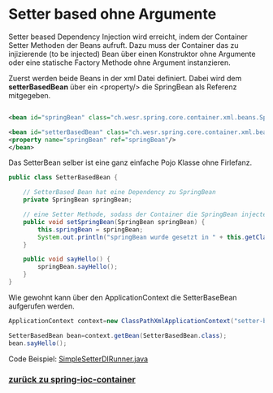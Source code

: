 # Setter based ohne Argumente

Setter beased Dependency Injection wird erreicht, indem der Container Setter Methoden der Beans aufruft. Dazu muss der
Container das zu injizierende (to be injected) Bean über einen Konstruktor ohne Argumente oder eine statische Factory
Methode ohne Argument instanzieren.

Zuerst werden beide Beans in der xml Datei definiert. Dabei wird dem **setterBasedBean** über ein \<property/> die
SpringBean als Referenz mitgegeben.

````xml

<bean id="springBean" class="ch.wesr.spring.core.container.xml.beans.SpringBean"/>

<bean id="setterBasedBean" class="ch.wesr.spring.core.container.xml.beans.SetterBasedBean">
<property name="springBean" ref="springBean"/>
</bean>
````

Das SetterBean selber ist eine ganz einfache Pojo Klasse ohne Firlefanz.

````java
public class SetterBasedBean {

    // SetterBased Bean hat eine Dependency zu SpringBean
    private SpringBean springBean;

    // eine Setter Methode, sodass der Container die SpringBean injecten kann
    public void setSpringBean(SpringBean springBean) {
        this.springBean = springBean;
        System.out.println("springBean wurde gesetzt in " + this.getClass().getName());
    }

    public void sayHello() {
        springBean.sayHello();
    }
}
````

Wie gewohnt kann über den ApplicationContext die SetterBaseBean aufgerufen werden.

```java
ApplicationContext context=new ClassPathXmlApplicationContext("setter-based.xml");

SetterBasedBean bean=context.getBean(SetterBasedBean.class);
bean.sayHello();
```

Code
Beispiel: [SimpleSetterDIRunner.java](../../../src/main/java/ch/wesr/spring/core/container/xml/dependencyinjection/setterbased/SimpleSetterDIRunner.java)



### [zurück zu spring-ioc-container](../../../spring-ioc-container.md)
